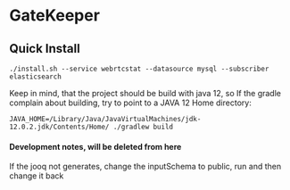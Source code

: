 # GateKeeper

## Quick Install

    ./install.sh --service webrtcstat --datasource mysql --subscriber elasticsearch

Keep in mind, that the project should be build with java 12, so If the gradle complain about building, try to point to a JAVA 12 Home directory:

    JAVA_HOME=/Library/Java/JavaVirtualMachines/jdk-12.0.2.jdk/Contents/Home/ ./gradlew build
    
#### Development notes, will be deleted from here
If the jooq not generates, change the inputSchema to public, run and then change it back
